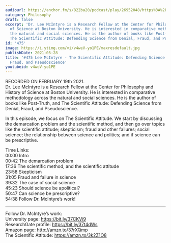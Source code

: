 ```yaml
---
audiourl: https://anchor.fm/s/822ba20/podcast/play/26952048/https%3A%2F%2Fd3ctxlq1ktw2nl.cloudfront.net%2Fstaging%2F2021-1-19%2F5b50e817-83f9-a76e-8f61-64ed94d00b41.m4a
category: Philosophy
draft: false
excerpt: 'Dr. Lee McIntyre is a Research Fellow at the Center for Philosophy and History
  of Science at Boston University. He is interested in comparative methodology across
  the natural and social sciences. He is the author of books like Post-Truth, and
  The Scientific Attitude: Defending Science from Denial, Fraud, and Pseudoscience.'
id: '475'
image: https://i.ytimg.com/vi/v4weV-yo1PE/maxresdefault.jpg
publishDate: 2021-05-28
title: '#475 Lee McIntyre - The Scientific Attitude: Defending Science from Denial,
  Fraud, and Pseudoscience'
youtubeid: v4weV-yo1PE
---
```

<div class="timelinks">

RECORDED ON FEBRUARY 19th 2021.  
Dr. Lee McIntyre is a Research Fellow at the Center for Philosophy and History of Science at Boston University. He is interested in comparative methodology across the natural and social sciences. He is the author of books like Post-Truth, and The Scientific Attitude: Defending Science from Denial, Fraud, and Pseudoscience.

In this episode, we focus on The Scientific Attitude. We start by discussing the demarcation problem and the scientific method, and then go over topics like the scientific attitude; skepticism; fraud and other failures; social science; the relationship between science and politics; and if science can be prescriptive.

Time Links:  
<time>00:00</time> Intro  
<time>00:42</time> The demarcation problem  
<time>17:36</time> The scientific method, and the scientific attitude  
<time>23:58</time> Skepticism  
<time>31:05</time> Fraud and failure in science  
<time>39:32</time> The case of social science  
<time>45:23</time> Should science be apolitical?  
<time>50:47</time> Can science be prescriptive?  
<time>54:38</time> Follow Dr. McIntyre’s work!

---

Follow Dr. McIntyre’s work:  
University page: https://bit.ly/37CKVi9  
ResearchGate profile: https://bit.ly/37t4dWs  
Amazon page: http://amzn.to/37rXQmp  
The Scientific Attitude: https://amzn.to/3k2Z1O8
</div>

